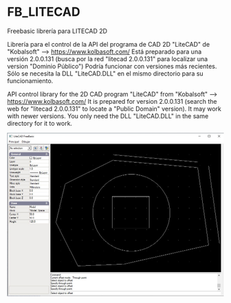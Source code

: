 # FB_LITECAD
Freebasic librería para LITECAD 2D

Librería para el control de la API del programa de CAD 2D "LiteCAD" de "Kobalsoft" --> https://www.kolbasoft.com/
Está preparado para una versión 2.0.0.131 (busca por la red "litecad 2.0.0.131" para localizar una version "Dominio Público")
Podría funcionar con versiones más recientes.
Sólo se necesita la DLL "LiteCAD.DLL" en el mismo directorio para su funcionamiento.

API control library for the 2D CAD program "LiteCAD" from "Kobalsoft" --> https://www.kolbasoft.com/
It is prepared for version 2.0.0.131 (search the web for "litecad 2.0.0.131" to locate a "Public Domain" version).
It may work with newer versions.
You only need the DLL "LiteCAD.DLL" in the same directory for it to work.

![Imagen FB_LITECAD](https://github.com/jepalza/FB_LITECAD/blob/main/FB_LITECAD.jpg)
